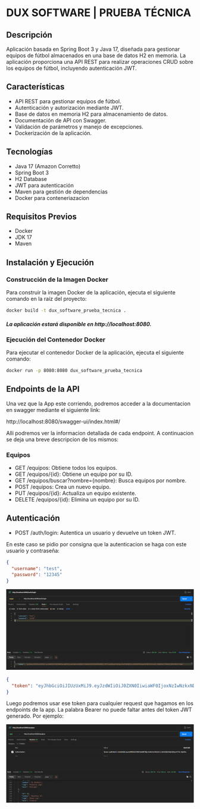# DUX SOFTWARE | PRUEBA TÉCNICA

## Descripción

Aplicación basada en Spring Boot 3 y Java 17, diseñada para gestionar equipos de fútbol almacenados en una base de datos
H2 en memoria. La aplicación proporciona una API REST para realizar operaciones CRUD sobre los equipos de fútbol,
incluyendo autenticación JWT.

## Características

- API REST para gestionar equipos de fútbol.
- Autenticación y autorización mediante JWT.
- Base de datos en memoria H2 para almacenamiento de datos.
- Documentación de API con Swagger.
- Validación de parámetros y manejo de excepciones.
- Dockerización de la aplicación.

## Tecnologías

- Java 17 (Amazon Corretto)
- Spring Boot 3
- H2 Database
- JWT para autenticación
- Maven para gestión de dependencias
- Docker para conteneriazacion

## Requisitos Previos

- Docker
- JDK 17
- Maven

## Instalación y Ejecución

### Construcción de la Imagen Docker

Para construir la imagen Docker de la aplicación, ejecuta el siguiente comando en la raíz del proyecto:

```bash
docker build -t dux_software_prueba_tecnica .
``` 

#### _La aplicación estará disponible en http://localhost:8080._

### Ejecución del Contenedor Docker

Para ejecutar el contenedor Docker de la aplicación, ejecuta el siguiente comando:

```bash
docker run -p 8080:8080 dux_software_prueba_tecnica
```

## Endpoints de la API

Una vez que la App este corriendo, podremos acceder a la documentacion en swagger mediante el siguiente link:

http://localhost:8080/swagger-ui/index.html#/

Alli podremos ver la informacion detallada de cada endpoint. A continuacion se deja una breve descripcion de los mismos:

### Equipos

- GET /equipos: Obtiene todos los equipos.
- GET /equipos/{id}: Obtiene un equipo por su ID.
- GET /equipos/buscar?nombre={nombre}: Busca equipos por nombre.
- POST /equipos: Crea un nuevo equipo.
- PUT /equipos/{id}: Actualiza un equipo existente.
- DELETE /equipos/{id}: Elimina un equipo por su ID.

## Autenticación

- POST /auth/login: Autentica un usuario y devuelve un token JWT.

En este caso se pidio por consigna que la autenticacion se haga con este usuario y contraseña:

```json
{
  "username": "test",
  "password": "12345"
}
```

![img.png](img.png)

```json
{
  "token": "eyJhbGciOiJIUzUxMiJ9.eyJzdWIiOiJ0ZXN0IiwiaWF0IjoxNzIwNzkxNDQ1LCJleHAiOjE3MjA4MDk0NDV9.OFYIyeQQkkpZvR6VgxYSsPVGCQROJvvS25O03P4tSqpKhU3RIYx52cd24-DDAM9AxTtf9aD1jMCFdXNlitTdmw"
}
```

Luego podremos usar ese token para cualquier request que hagamos en los endpoints de la app. La palabra Bearer no puede
faltar antes del token JWT generado. Por ejemplo:

![img_1.png](img_1.png)


